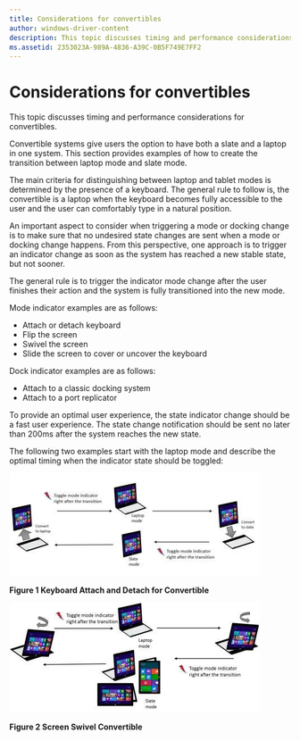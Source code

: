 ```yaml
---
title: Considerations for convertibles
author: windows-driver-content
description: This topic discusses timing and performance considerations for convertibles.
ms.assetid: 2353023A-989A-4836-A39C-0B5F749E7FF2
---
```


# Considerations for convertibles


This topic discusses timing and performance considerations for convertibles.

Convertible systems give users the option to have both a slate and a laptop in one system. This section provides examples of how to create the transition between laptop mode and slate mode.

The main criteria for distinguishing between laptop and tablet modes is determined by the presence of a keyboard. The general rule to follow is, the convertible is a laptop when the keyboard becomes fully accessible to the user and the user can comfortably type in a natural position.

An important aspect to consider when triggering a mode or docking change is to make sure that no undesired state changes are sent when a mode or docking change happens. From this perspective, one approach is to trigger an indicator change as soon as the system has reached a new stable state, but not sooner.

The general rule is to trigger the indicator mode change after the user finishes their action and the system is fully transitioned into the new mode.

Mode indicator examples are as follows:

-   Attach or detach keyboard
-   Flip the screen
-   Swivel the screen
-   Slide the screen to cover or uncover the keyboard

Dock indicator examples are as follows:

-   Attach to a classic docking system
-   Attach to a port replicator

To provide an optimal user experience, the state indicator change should be a fast user experience. The state change notification should be sent no later than 200ms after the system reaches the new state.

The following two examples start with the laptop mode and describe the optimal timing when the indicator state should be toggled:

![keyboard attach and detach for convertible](images/keyboardattachdetachconvertible.jpg)

**Figure 1 Keyboard Attach and Detach for Convertible**

![screen swivel convertible](images/screenswivelconvertible.jpg)

**Figure 2 Screen Swivel Convertible**

 

 




